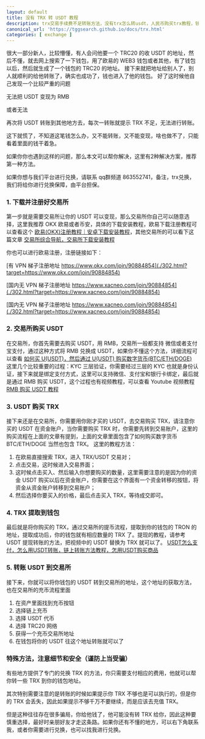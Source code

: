 ```yaml
---
layout: default
title: 没有 TRX 转 USDT 教程
description: trx交易手续费不足转账方法，没有trx怎么转usdt，人民币购买trx教程，钱包有 USDT，提示 TRX 可用余额不足，没有trx怎么转usdt的教程，或者提示无 TRX 无法进行转账，其次还有很多人钱包有 USDT，但是想变现成人民币，不知道如何处理，遇到这类情况应该如何来解决？
canonical_url: 'https://tggsearch.github.io/docs/trx.html'
categories: [ exchange ]
---
```

很大一部分新人，比较懵懂，有人会问他要一个 TRC20 的收 USDT 的地址，然后不懂，就去网上搜索了一下钱包，用了欧易的 WEB3 钱包或者其他，有了钱包以后，然后就生成了一个钱包的 TRC20 的地址。
接下来就把地址给别人了，别人就顺利的给他转账了，确实也成功了，钱也进入了他的钱包。
好了这时候他自己发现一个比较严重的问题

<p class="red-text-word">
无法把 USDT 变现为 RMB
</p>
或者无法
<p class="red-text-word">
再次将 USDT 转账到其他地方去，每次一转账就提示 TRX 不足，无法进行转账。
</p>

这下就慌了，不知道这笔钱怎么办，又不能转账，又不能变现，啥也做不了，只能看着里面的钱干着急。

如果你你也遇到这样的问题，那么本文可以帮你解决，这里有2种解决方案，推荐第一种方法。

<p class="red-text-word">
如果你想与我们平台进行兑换，请联系 qq群频道 863552741，备注，trx兑换，我们将给你进行兑换保障，由平台担保。
</p>

### 1. 下载并注册好交易所
第一步就是需要交易所让你的 USDT 可以变现，那么交易所你自己可以随意选择，这里我推荐 OKX 欧易或者币安，具体的下载安装教程，欧易下载注册教程可以查看这个 [欧易(OKX)注册教程｜安卓下载安装教程](./okx-install.html)，其他交易所的可以看下这篇文章 [交易所综合导航，交易所下载安装教程](./coins-index.html)

你也可以进行欧易注册，注册链接如下：

[有 VPN 梯子注册地址 https://www.okx.com/join/90884854](./302.html?target=https://www.okx.com/join/90884854)


[国内无 VPN 梯子注册地址 https://www.xacneo.com/join/90884854](./302.html?target=https://www.xacneo.com/join/90884854)

[国内无 VPN 梯子注册地址 https://www.xacneo.com/join/90884854](./302.html?target=https://www.xacneo.com/join/90884854)


### 2. 交易所购买 USDT
在交易所，你首先需要去购买 USDT，用 RMB，交易所一般都支持 微信或者支付宝支付，通过这种方式将 RMB 兑换成 USDT，如果你不懂这个方法，详细流程可以查看 [ 如何买 U(USDT)，然后通过 U(USDT) 购买数字货币(BTC/ETH/DOGE)](./buyu-selleru.html)
这里几个比较重要的过程：KYC 三层验证，你需要经过三层的 KYC 也就是身份认证，接下来就是绑定支付方式，这里可以支持微信、支付宝和银行卡绑定，最后就是通过 RMB 购买 USDT，这个过程也有视频教程，可以查看 Youtube 视频教程 [RMB 购买 USDT 教程](./302.html?target=https://youtu.be/eT9z-N34Y8s)

### 3. USDT 购买 TRX
接下来还是在交易所，你需要用你刚才买的 USDT，去交易购买 TRX，请注意你买的 USDT 在资金账户，当你需要购买 TRX 时，你需要先转到交易账户，这里的购买流程在上面的文章有提到，上面的文章里面包含了如何购买数字货币 BTC/ETH/DOGE 当然也包含 TRX。
这里的教程方法：
1. 在欧易直接搜索 TRX，进入 TRX/USDT 交易对；
2. 点击交易，这时候进入交易界面；
3. 这时候点击买入、然后输入你想要购买的数量，这里需要注意的是因为你的资金 USDT 购买以后在资金账户，你需要在这个界面有一个资金转移的按钮，将资金从资金账户转移到交易账户；
4. 然后选择你要买入的价格，最后点击买入 TRX，等待成交即可。

### 4. TRX 提取到钱包
最后就是将你购买的 TRX，通过交易所的提币流程，提取到你的钱包的 TRON 的地址，提取成功后，你的钱包就有相应数量的 TRX 了。提现的教程，请参考 USDT 提现转账的方法，把视频中的 USDT 替换为 TRX 就可以了。
[USDT怎么支付，怎么用USDT转账，链上转账方法教程，怎用USDT购买商品](./302.html?target=https://youtu.be/VpbfOG8UW70)

### 5. 转账 USDT 到交易所
接下来，你就可以将你钱包的 USDT 转到交易所的地址，这个地址的获取方法，也在交易所的充币流程里面
1. 在资产里面找到充币按钮
2. 选择链上充币
3. 选择 USDT 代币
4. 选择 TRC20 网络
5. 获得一个充币交易所地址
6. 在钱包将你的 USDT 往这个地址转账就可以了

### 特殊方法，注意细节和安全（谨防上当受骗）
有些地方提供了专门的兑换 TRX 的方法，你只需要支付相应的费用，他就可以帮你转一些 TRX 到你的钱包地址。

其次特别需要注意的是转账的时候如果提示你 TRX 不够也是可以执行的，但是你的 TRX 会丢失，因此如果提示不够千万不要继续，而是应该去充值 TRX。

但是这种往往存在很多骗局，你给他钱了，他可能没有转 TRX 给你，因此这种要慎重选择，最好时亲朋好友才走这条路。如果你还有不懂的地方，可以右下角联系我，或者你需要进行兑换，也可以找我进行兑换。